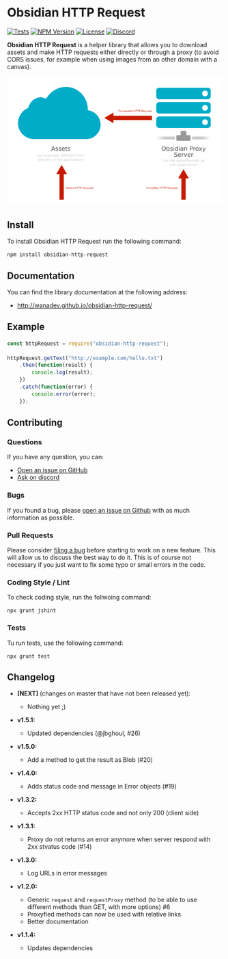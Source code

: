 # Obsidian HTTP Request

[![Tests](https://github.com/wanadev/obsidian-http-request/actions/workflows/tests.yml/badge.svg)](https://github.com/wanadev/obsidian-http-request/actions/workflows/tests.yml)
[![NPM Version](http://img.shields.io/npm/v/obsidian-http-request.svg?style=flat)](https://www.npmjs.com/package/obsidian-http-request)
[![License](http://img.shields.io/npm/l/obsidian-http-request.svg?style=flat)](https://github.com/wanadev/obsidian-http-request/blob/master/LICENSE)
[![Discord](https://img.shields.io/badge/chat-Discord-8c9eff?logo=discord&logoColor=ffffff)](https://discord.gg/BmUkEdMuFp)


**Obsidian HTTP Request** is a helper library that allows you to download
assets and make HTTP requests either directly or through a proxy (to avoid CORS
issues, for example when using images from an other domain with a canvas).

![Obsidian HTTP Request Schemas](./doc/images/obsidian-http-request-schema.png)


## Install

To install Obsidian HTTP Request run the following command:

    npm install obsidian-http-request


## Documentation

You can find the library documentation at the following address:

* http://wanadev.github.io/obsidian-http-request/


## Example

```javascript
const httpRequest = require("obsidian-http-request");

httpRequest.getText("http://example.com/hello.txt")
    .then(function(result) {
        console.log(result);
    })
    .catch(function(error) {
        console.error(error);
    });
```


## Contributing

### Questions

If you have any question, you can:

* [Open an issue on GitHub][gh-issue]
* [Ask on discord][discord]

### Bugs

If you found a bug, please [open an issue on Github][gh-issue] with as much information as possible.

### Pull Requests

Please consider [filing a bug][gh-issue] before starting to work on a new feature. This will allow us to discuss the best way to do it. This is of course not necessary if you just want to fix some typo or small errors in the code.

### Coding Style / Lint

To check coding style, run the follwoing command:

    npx grunt jshint

### Tests

Tu run tests, use the following command:

    npx grunt test


[gh-issue]: https://github.com/wanadev/obsidian-http-request/issues
[discord]: https://discord.gg/BmUkEdMuFp


## Changelog

* **[NEXT]** (changes on master that have not been released yet):

    * Nothing yet ;)

* **v1.5.1:**

    * Updated dependencies (@jbghoul, #26)

* **v1.5.0:**

    * Add a method to get the result as Blob (#20)

* **v1.4.0:**

    * Adds status code and message in Error objects (#19)

* **v1.3.2:**

    * Accepts 2xx HTTP status code and not only 200 (client side)

* **v1.3.1:**

    * Proxy do not returns an error anymore when server respond with 2xx stvatus code (#14)

* **v1.3.0:**

    * Log URLs in error messages

* **v1.2.0:**

    * Generic `request` and `requestProxy` method (to be able to use different methods than GET, with more options) #6
    * Proxyfied methods can now be used with relative links
    * Better documentation

* **v1.1.4:**

    * Updates dependencies
